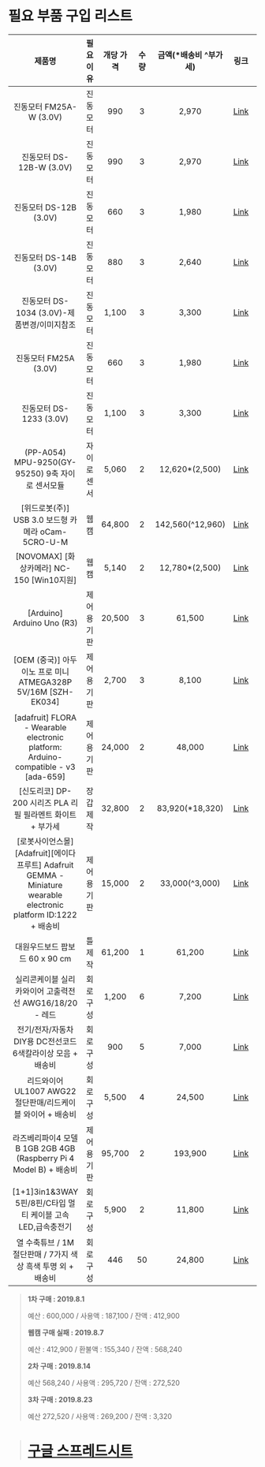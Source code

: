 # 필요 부품 구입 리스트

|                            제품명                            |  필요이유   | 개당 가격 | 수량 | 금액(*배송비 ^부가세) |                             링크                             | 구매일(월/일) | 수령일(월/일) |
| :----------------------------------------------------------: | :---------: | :-------: | :--: | :-------------------: | :----------------------------------------------------------: | :-----------: | :-----------: |
|                   진동모터 FM25A-W (3.0V)                    |  진동모터   |    990    |  3   |         2,970         | [Link](http://www.ds-parts.co.kr/goods_detail.php?goodsIdx=17651) |      8/1      |      8/7      |
|                   진동모터 DS-12B-W (3.0V)                   |  진동모터   |    990    |  3   |         2,970         | [Link](http://www.ds-parts.co.kr/goods_detail.php?goodsIdx=17652) |      8/1      |      8/7      |
|                    진동모터 DS-12B (3.0V)                    |  진동모터   |    660    |  3   |         1,980         | [Link](http://www.ds-parts.co.kr/goods_detail.php?goodsIdx=15119) |      8/1      |      8/7      |
|                    진동모터 DS-14B (3.0V)                    |  진동모터   |    880    |  3   |         2,640         | [Link](http://www.ds-parts.co.kr/goods_detail.php?goodsIdx=15120) |      8/1      |      8/7      |
|         진동모터 DS-1034 (3.0V)-제품변경/이미지참조          |  진동모터   |   1,100   |  3   |         3,300         | [Link](http://www.ds-parts.co.kr/goods_detail.php?goodsIdx=15123) |      8/1      |      8/7      |
|                    진동모터 FM25A (3.0V)                     |  진동모터   |    660    |  3   |         1,980         | [Link](http://www.ds-parts.co.kr/goods_detail.php?goodsIdx=15124) |      8/1      |      8/7      |
|                   진동모터 DS-1233 (3.0V)                    |  진동모터   |   1,100   |  3   |         3,300         | [Link](http://www.ds-parts.co.kr/goods_detail.php?goodsIdx=15126) |      8/1      |      8/7      |
|       (PP-A054) MPU-9250(GY-95250) 9축 자이로 센서모듈       | 자이로센서  |   5,060   |  2   |    12,620*(2,500)     | [Link](http://www.ds-parts.co.kr/goods_detail.php?goodsIdx=19284) |      8/1      |      8/7      |
|      [위드로봇(주)] USB 3.0 보드형 카메라 oCam-5CRO-U-M      |    웹캠     |  64,800   |  2   |   142,560(^12,960)    | [Link](https://www.devicemart.co.kr/goods/view?no=12170778)  |       x       |       -       |
|          [NOVOMAX] [화상카메라] NC-150 [Win10지원]           |    웹캠     |   5,140   |  2   |    12,780*(2,500)     | [Link](http://www.compuzone.co.kr/product/product_detail.htm?ProductNo=388297&banner_check=naver&NaPm=ct%3Djys9uqp4%7Cci%3D11d1c5a657255c44fa1abeed2d8f47cf99476616%7Ctr%3Dslc%7Csn%3D116863%7Chk%3Dd4c87b15d6ac21d33d9a272c08a9fb0d5d440577) |       x       |       -       |
|                  [Arduino] Arduino Uno (R3)                  | 제어용 기판 |  20,500   |  3   |        61,500         | [Link](**https://www.devicemart.co.kr/goods/view?no=34404&gclid=Cj0KCQjwv8nqBRDGARIsAHfR9wB_t6giXHmfe214Ka4JcLnTg7pp5crO9203nY0PLMwvegY3XwImyMwaAujEEALw_wcB**) |     8/14      |     8/20      |
| [OEM (중국)] 아두이노 프로 미니 ATMEGA328P 5V/16M [SZH-EK034] | 제어용 기판 |   2,700   |  3   |         8,100         | [Link](**https://www.devicemart.co.kr/goods/view?no=1279096**) |     8/14      |     8/20      |
| [adafruit] FLORA - Wearable electronic platform: Arduino-compatible - v3 [ada-659] | 제어용 기판 |  24,000   |  2   |        48,000         | [Link](**https://www.devicemart.co.kr/goods/view?no=1171234**) |     8/14      |     8/20      |
|  [신도리코] DP-200 시리즈 PLA 리필 필라멘트 화이트 + 부가세  |  장갑 제작  |  32,800   |  2   |    83,920(*18,320)    | [Link](**https://www.devicemart.co.kr/goods/view?no=1349414**) |     8/14      |     8/20      |
| [로봇사이언스몰][Adafruit][에이다프루트] Adafruit GEMMA - Miniature wearable electronic platform ID:1222 + 배송비 | 제어용 기판 |  15,000   |  2   |    33,000(^3,000)     | [Link](**http://www.robotscience.co.kr/goods/view?no=5694**) |     8/14      |     8/16      |
|                대원우드보드 팝보드 60 x 90 cm                |   틀 제작   |  61,200   |  1   |        61,200         | [Link]([**https://www.coupang.com/vp/products/195633776?itemId=562226128&vendorItemId=4477104129&q=%ED%8F%BC%EB%B3%B4%EB%93%9C&itemsCount=36&searchId=071336173b964899916786966938bee2&rank=1&isAddedCart**](https://www.coupang.com/vp/products/195633776?itemId=562226128&vendorItemId=4477104129&q=폼보드&itemsCount=36&searchId=071336173b964899916786966938bee2&rank=1&isAddedCart)**=**) |     8/14      |     8/15      |
|   실리콘케이블 실리카와이어 고출력전선 AWG16/18/20 - 레드    |  회로 구성  |   1,200   |  6   |         7,200         | [Link](http://buy.11st.co.kr/cart/CartAction.tmall?method=getCartList) |     8/23      |     8/28      |
| 전기/전자/자동차 DIY용 DC전선코드 6색칼라이상 모음 + 배송비  |  회로 구성  |    900    |  5   |         7,000         | [Link](http://www.11st.co.kr/product/SellerProductDetail.tmall?method=getSellerProductDetail&prdNo=1412806810&cls=4044&trTypeCd=104) |     8/23      |     8/28      |
| 리드와이어 UL1007 AWG22 절단판매/리드케이블 와이어 + 배송비  |  회로 구성  |   5,500   |  4   |        24,500         | [Link](http://www.11st.co.kr/product/SellerProductDetail.tmall?method=getSellerProductDetail&prdNo=401775988&cls=4044&trTypeCd=104) |     8/23      |     8/28      |
| 라즈베리파이4 모델 B 1GB 2GB 4GB (Raspberry Pi 4 Model B) + 배송비 | 제어용 기판 |  95,700   |  2   |        193,900        | [Link](http://www.11st.co.kr/product/SellerProductDetail.tmall?method=getSellerProductDetail&prdNo=2491599959&trTypeCd=21&trCtgrNo=585021&lCtgrNo=1001445&mCtgrNo=1002991) |     8/23      |     8/28      |
| [1+1]3in1&3WAY 5핀/8핀/C타입 멀티 케이블 고속 LED,급속충전기 |  회로 구성  |   5,900   |  2   |        11,800         | [Link](http://www.11st.co.kr/product/SellerProductDetail.tmall?method=getSellerProductDetail&prdNo=2349856670&trTypeCd=20&trCtgrNo=585021) |     8/23      |     8/28      |
| 열 수축튜브 / 1M 절단판매 / 7가지 색상 흑색 투명 외 + 배송비 |  회로 구성  |    446    |  50  |        24,800         | [Link](https://smartstore.naver.com/atem/products/470628908) |     8/23      |     8/28      |

> __1차 구매 : 2019.8.1__
>
> 예산 : 600,000 / 사용액 : 187,100 / 잔액 : 412,900
>
> __웹캠 구매 실패 : 2019.8.7__
>
> 예산 : 412,900 / 환불액 : 155,340 / 잔액 : 568,240
>
> __2차 구매 : 2019.8.14__
>
> 예산 568,240 / 사용액 : 295,720 / 잔액 : 272,520
>
> __3차 구매 : 2019.8.23__
>
> 예산 272,520 / 사용액 : 269,200 / 잔액 : 3,320

> # [구글 스프레드시트](https://docs.google.com/spreadsheets/d/1rHOdNbFXkqYjk74Dlw1d8c5Au2VQbruWy0pjtlw9Ts8/edit#gid=0)
